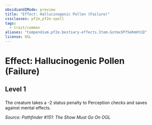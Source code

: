 ```yaml
---
obsidianUIMode: preview
title: "Effect: Hallucinogenic Pollen (Failure)"
cssclasses: pf2e,pf2e-spell
tags:
  - trait/common
aliases: "Compendium.pf2e.bestiary-effects.Item.GstmxSP75eKmHtCQ"
license: OGL
---
```

# Effect: Hallucinogenic Pollen (Failure)
## Level 1
### 






The creature takes a -2 status penalty to Perception checks and saves against mental effects.

*Source: Pathfinder #151: The Show Must Go On*
*OGL*
